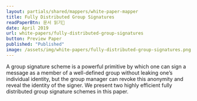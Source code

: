 ```yaml
---
layout: partials/shared/mappers/white-paper-mapper
title: Fully Distributed Group Signatures
readPaperBtn: 문서 읽기
date: April 2019
url: white-papers/fully-distributed-group-signatures
button: Preview Paper
published: "Published"
image: /assets/img/white-papers/fully-distributed-group-signatures.png
---
```


A group signature scheme is a powerful primitive by which one can sign a message as a member of a well-defined group without leaking one’s individual identity, but the group manager can revoke this anonymity and reveal the identity of the signer. We present two highly efficient fully distributed group signature schemes in this paper.
